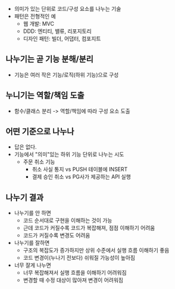 - 의미가 있는 단위로 코드/구성 요소를 나누는 기술
- 패턴은 전형적인 예
	- 웹 개발: MVC
	- DDD: 엔티티, 밸류, 리포지토리
	- 디자인 패턴: 빌더, 어댑터, 컴포지트

## 나누기는 곧 기능 분해/분리
- 기능은 여러 작은 기능/로직(하위 기능)으로 구성


## 누니기는 역할/책임 도출
- 함수/클래스 분리 -> 역할/책임에 따라 구성 요소 도출

## 어떤 기준으로 나누나
- 답은 없다.
- 기능에서 "의미"있는 하위 기능 단위로 나누는 시도
	- 주문 취소 기능
		- 취소 사실 통지 vs PUSH 테이블에 INSERT
		- 결제 승인 취소 vs PG사가 제공하는 API 실행

## 나누기 결과
- 나누기를 안 하면
	- 코드 순서대로 구현을 이해하는 것이 가능
	- 근데 코드가 커질수록 코드가 복잡해져, 점점 이해하기 어려움
	- 코드가 커질수록 변경도 어려움
- 나누기를 잘하면
	- 구조의 복잡도가 증가하지만 상위 수준에서 실행 흐름 이해하기 좋음
	- 코드 변경이(누나기 전보다) 쉬워질 가능성이 높아짐
- 너무 잘게 나누면
	- 너무 복잡해져서 실행 흐름을 이해하기 어려워짐
	- 변경할 때 수정 대상이 많아져 변경이 어려워짐